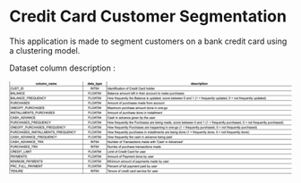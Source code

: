# Credit Card Customer Segmentation

This application is made to segment customers on a bank credit card using a clustering model.

Dataset column description :

![Column Description](https://raw.githubusercontent.com/Salsasbth/Images/main/Credit-Card-Costumer-Segmentation-Dataset.png)
